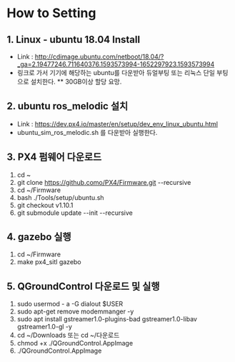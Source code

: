 # How to Setting

## 1. Linux - ubuntu 18.04 Install
- Link : http://cdimage.ubuntu.com/netboot/18.04/?_ga=2.19477246.711640376.1593573994-1652297923.1593573994
- 링크로 가서 기기에 해당하는 ubuntu를 다운받아 듀얼부팅 또는 리눅스 단일 부팅으로 설치한다.
** 30GB이상 할당 요망.

## 2. ubuntu ros_melodic 설치
- Link : https://dev.px4.io/master/en/setup/dev_env_linux_ubuntu.html
- ubuntu_sim_ros_melodic.sh 를 다운받아 실행한다.

## 3. PX4 펌웨어 다운로드
1. cd ~
2. git clone https://github.como/PX4/Firmware.git --recursive
3. cd ~/Firmware
4. bash ./Tools/setup/ubuntu.sh
5. git checkout v1.10.1
6. git submodule update --init --recursive

## 4. gazebo 실행
1. cd ~/Firmware
2. make px4_sitl gazebo

## 5. QGroundControl 다운로드 및 실행
1. sudo usermod - a -G dialout $USER
2. sudo apt-get remove modemmanger -y
3. sudo apt install gstreamer1.0-plugins-bad gstreamer1.0-libav gstreamer1.0-gl -y
4. cd ~/Downloads  또는 cd ~/다운로드
5. chmod +x ./QGroundControl.AppImage
6. ./QGroundControl.AppImage